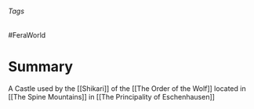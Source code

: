 ###### Tags

#FeraWorld

# Summary
A Castle used by the [[Shikari]] of the [[The Order of the Wolf]] located in [[The Spine Mountains]] in [[The Principality of Eschenhausen]]


